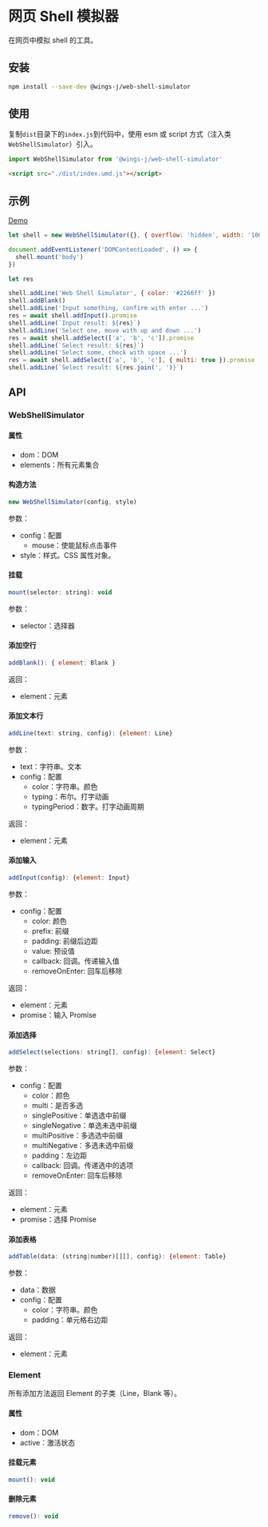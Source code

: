 # 网页 Shell 模拟器

在网页中模拟 shell 的工具。

## 安装

```sh
npm install --save-dev @wings-j/web-shell-simulator
```

## 使用

复制`dist`目录下的`index.js`到代码中，使用 esm 或 script 方式（注入类`WebShellSimulator`）引入。

```js
import WebShellSimulator from '@wings-j/web-shell-simulator'
```

```html
<script src="./dist/index.umd.js"></script>
```

## 示例

[Demo](https://wingsj0.github.io/web-shell-simulator/)

```js
let shell = new WebShellSimulator({}, { overflow: 'hidden', width: '100%', height: '100%', 'padding-bottom': '100px', 'font-size': '16px' })

document.addEventListener('DOMContentLoaded', () => {
  shell.mount('body')
})

let res

shell.addLine('Web Shell Simulator', { color: '#2266ff' })
shell.addBlank()
shell.addLine('Input something, confirm with enter ...')
res = await shell.addInput().promise
shell.addLine(`Input result: ${res}`)
shell.addLine('Select one, move with up and down ...')
res = await shell.addSelect(['a', 'b', 'c']).promise
shell.addLine(`Select result: ${res}`)
shell.addLine('Select some, check with space ...')
res = await shell.addSelect(['a', 'b', 'c'], { multi: true }).promise
shell.addLine(`Select result: ${res.join(', ')}`)
```

## API

### WebShellSimulator

#### 属性

- dom：DOM
- elements：所有元素集合

#### 构造方法

```js
new WebShellSimulator(config, style)
```

参数：

- config：配置
  - mouse：使能鼠标点击事件
- style：样式。CSS 属性对象。

#### 挂载

```js
mount(selector: string): void
```

参数：

- selector：选择器

#### 添加空行

```js
addBlank(): { element: Blank }
```

返回：

- element：元素

#### 添加文本行

```js
addLine(text: string, config): {element: Line}
```

参数：

- text：字符串。文本
- config：配置
  - color：字符串。颜色
  - typing：布尔。打字动画
  - typingPeriod：数字。打字动画周期

返回：

- element：元素

#### 添加输入

```js
addInput(config): {element: Input}
```

参数：

- config：配置
  - color: 颜色
  - prefix: 前缀
  - padding: 前缀后边距
  - value: 预设值
  - callback: 回调。传递输入值
  - removeOnEnter: 回车后移除

返回：

- element：元素
- promise：输入 Promise

#### 添加选择

```js
addSelect(selections: string[], config): {element: Select}
```

参数：

- config：配置
  - color：颜色
  - multi：是否多选
  - singlePositive：单选选中前缀
  - singleNegative：单选未选中前缀
  - multiPositive：多选选中前缀
  - multiNegative：多选未选中前缀
  - padding：左边距
  - callback: 回调。传递选中的选项
  - removeOnEnter: 回车后移除

返回：

- element：元素
- promise：选择 Promise

#### 添加表格

```js
addTable(data: (string|number)[][], config): {element: Table}
```

参数：

- data：数据
- config：配置
  - color：字符串。颜色
  - padding：单元格右边距

返回：

- element：元素

### Element

所有添加方法返回 Element 的子类（Line，Blank 等）。

#### 属性

- dom：DOM
- active：激活状态

#### 挂载元素

```js
mount(): void
```

#### 删除元素

```js
remove(): void
```
